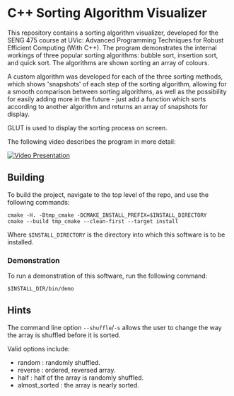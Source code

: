 # C++ Sorting Algorithm Visualizer
This repository contains a sorting algorithm visualizer, developed for the SENG 475 course at UVic: Advanced Programming Techniques for Robust Efficient Computing (With C++). The program demonstrates the internal workings of three popular sorting algorithms: bubble sort, insertion sort, and quick sort. The algorithms are shown sorting an array of colours.

A custom algorithm was developed for each of the three sorting methods, which shows 'snapshots' of each step of the sorting algorithm, allowing for a smooth comparison between sorting algorithms, as well as the possibility for easily adding more in the future - just add a function which sorts according to another algorithm and returns an array of snapshots for display.

GLUT is used to display the sorting process on screen.

The following video describes the program in more detail:

[![Video Presentation](https://img.youtube.com/vi/00L-4fra4Fg/0.jpg)](https://www.youtube.com/watch?v=00L-4fra4Fg "Video Presentation - YouTube")


## Building
To build the project, navigate to the top level of the repo, and use the following commands:

    cmake -H. -Btmp_cmake -DCMAKE_INSTALL_PREFIX=$INSTALL_DIRECTORY
    cmake --build tmp_cmake --clean-first --target install

Where `$INSTALL_DIRECTORY` is the directory into which this software is to be installed.

### Demonstration
To run a demonstration of this software, run the following command:

    $INSTALL_DIR/bin/demo

## Hints
The command line option `--shuffle`/`-s` allows the user to change the way the array is shuffled before it is sorted.

Valid options include:
* random : randomly shuffled.
* reverse : ordered, reversed array.
* half : half of the array is randomly shuffled.
* almost_sorted : the array is nearly sorted.
    
